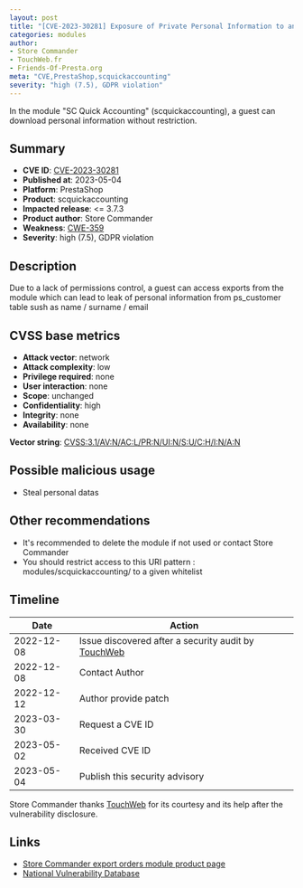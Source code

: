 ```yaml
---
layout: post
title: "[CVE-2023-30281] Exposure of Private Personal Information to an Unauthorized Actor in SC Quick Accounting module for PrestaShop"
categories: modules
author:
- Store Commander
- TouchWeb.fr
- Friends-Of-Presta.org
meta: "CVE,PrestaShop,scquickaccounting"
severity: "high (7.5), GDPR violation"
---
```


In the module "SC Quick Accounting" (scquickaccounting), a guest can download personal information without restriction.

## Summary

* **CVE ID**: [CVE-2023-30281](https://cve.mitre.org/cgi-bin/cvename.cgi?name=CVE-2023-30281)
* **Published at**: 2023-05-04
* **Platform**: PrestaShop
* **Product**: scquickaccounting
* **Impacted release**: <= 3.7.3
* **Product author**: Store Commander
* **Weakness**: [CWE-359](https://cwe.mitre.org/data/definitions/359.html)
* **Severity**: high (7.5), GDPR violation

## Description

Due to a lack of permissions control, a guest can access exports from the module which can lead to leak of personal information from ps_customer table sush as name / surname / email


## CVSS base metrics

* **Attack vector**: network
* **Attack complexity**: low
* **Privilege required**: none
* **User interaction**: none
* **Scope**: unchanged
* **Confidentiality**: high
* **Integrity**: none
* **Availability**: none

**Vector string**: [CVSS:3.1/AV:N/AC:L/PR:N/UI:N/S:U/C:H/I:N/A:N](https://nvd.nist.gov/vuln-metrics/cvss/v3-calculator?vector=AV:N/AC:L/PR:N/UI:N/S:U/C:H/I:N/A:N)

## Possible malicious usage

* Steal personal datas

## Other recommendations

* It's recommended to delete the module if not used or contact Store Commander
* You should restrict access to this URI pattern : modules/scquickaccounting/ to a given whitelist

## Timeline

| Date       | Action                                              |
|------------|-----------------------------------------------------|
| 2022-12-08 | Issue discovered after a security audit by [TouchWeb](https://www.touchweb.fr) |
| 2022-12-08 | Contact Author                                      |
| 2022-12-12 | Author provide patch                                |
| 2023-03-30 | Request a CVE ID                                    |
| 2023-05-02 | Received CVE ID                                     |
| 2023-05-04 | Publish this security advisory                      |


Store Commander thanks [TouchWeb](https://www.touchweb.fr) for its courtesy and its help after the vulnerability disclosure.

## Links

* [Store Commander export orders module product page](https://www.storecommander.com/fr/modules-complementaires/440-export-commandes-pro.html)
* [National Vulnerability Database](https://nvd.nist.gov/vuln/detail/CVE-2023-30281)
